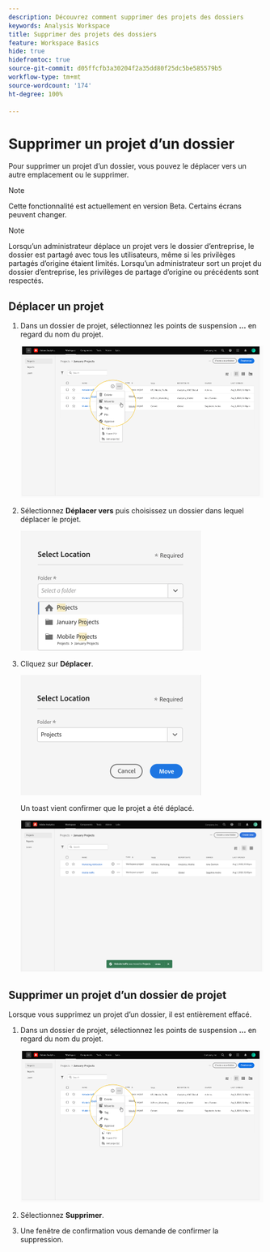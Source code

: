 ```yaml
---
description: Découvrez comment supprimer des projets des dossiers
keywords: Analysis Workspace
title: Supprimer des projets des dossiers
feature: Workspace Basics
hide: true
hidefromtoc: true
source-git-commit: d05ffcfb3a30204f2a35dd80f25dc5be585579b5
workflow-type: tm+mt
source-wordcount: '174'
ht-degree: 100%

---
```



# Supprimer un projet d’un dossier

Pour supprimer un projet d’un dossier, vous pouvez le déplacer vers un autre emplacement ou le supprimer.

>[!NOTE]
>
>Cette fonctionnalité est actuellement en version Beta. Certains écrans peuvent changer.

>[!NOTE]
>
>Lorsqu’un administrateur déplace un projet vers le dossier d’entreprise, le dossier est partagé avec tous les utilisateurs, même si les privilèges partagés d’origine étaient limités. Lorsqu’un administrateur sort un projet du dossier d’entreprise, les privilèges de partage d’origine ou précédents sont respectés.

## Déplacer un projet

1. Dans un dossier de projet, sélectionnez les points de suspension **...** en regard du nom du projet.

   ![](/help/analyze/analysis-workspace/build-workspace-project/assets/move1.png)

1. Sélectionnez **Déplacer vers** puis choisissez un dossier dans lequel déplacer le projet.

   ![](/help/analyze/analysis-workspace/build-workspace-project/assets/move-select-location.png)

1. Cliquez sur **Déplacer**.

   ![](/help/analyze/analysis-workspace/build-workspace-project/assets/move-click-move.png)

   Un toast vient confirmer que le projet a été déplacé.

   ![](/help/analyze/analysis-workspace/build-workspace-project/assets/move-project-moved.png)

## Supprimer un projet d’un dossier de projet

Lorsque vous supprimez un projet d’un dossier, il est entièrement effacé.

1. Dans un dossier de projet, sélectionnez les points de suspension **...** en regard du nom du projet.

   ![](/help/analyze/analysis-workspace/build-workspace-project/assets/move1.png)

1. Sélectionnez **Supprimer**.

1. Une fenêtre de confirmation vous demande de confirmer la suppression.
